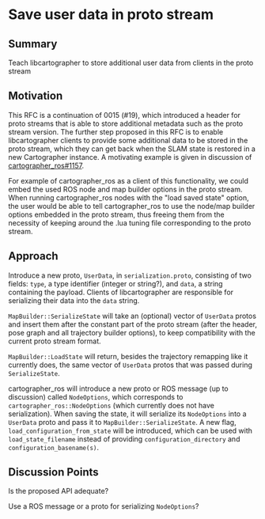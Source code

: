 # Save user data in proto stream

## Summary
[summary]: #summary

Teach libcartographer to store additional user data from clients in the proto stream

## Motivation
[motivation]: #motivation

This RFC is a continuation of 0015 (#19), which introduced a header for proto streams that is able to store additional metadata such as the proto stream version.
The further step proposed in this RFC is to enable libcartographer clients to provide some additional data to be stored in the proto stream, which they can get back when the SLAM state is restored in a new Cartographer instance.
A motivating example is given in discussion of [cartographer_ros#1157](https://github.com/googlecartographer/cartographer_ros/pull/1157).

For example of cartographer_ros as a client of this functionality, we could embed the used ROS node and map builder options in the proto stream. 
When running cartographer_ros nodes with the "load saved state" option, the user would be able to tell cartographer_ros to use the node/map builder options embedded in the proto stream, thus freeing them from the necessity of keeping around the .lua tuning file corresponding to the proto stream.

## Approach
[approach]: #approach

Introduce a new proto, `UserData`, in `serialization.proto`, consisting of two fields: `type`, a type identifier (integer or string?), and `data`, a string containing the payload.
Clients of libcartographer are responsible for serializing their data into the `data` string.

`MapBuilder::SerializeState` will take an (optional) vector of `UserData` protos and insert them after the constant part of the proto stream (after the header, pose graph and all trajectory builder options), to keep compatibility with the current proto stream format.

`MapBuilder::LoadState` will return, besides the trajectory remapping like it currently does, the same vector of `UserData` protos that was passed during `SerializeState`.

cartographer_ros will introduce a new proto or ROS message (up to discussion) called `NodeOptions`, which corresponds to `cartographer_ros::NodeOptions` (which currently does not have serialization).
When saving the state, it will serialize its `NodeOptions` into a `UserData` proto and pass it to `MapBuilder::SerializeState`.
A new flag, `load_configuration_from_state` will be introduced, which can be used with `load_state_filename` instead of providing `configuration_directory` and `configuration_basename(s)`.



## Discussion Points
[discussion]: #discussion

Is the proposed API adequate?

Use a ROS message or a proto for serializing `NodeOptions`?
